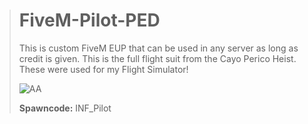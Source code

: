 > # FiveM-Pilot-PED
> This is custom FiveM EUP that can be used in any server as long as credit is given. This is the full flight suit from the Cayo Perico Heist. These were used for my Flight Simulator!
> 
>  ![AA](https://cdn.discordapp.com/attachments/707792578141225052/796786646472720438/pilot.png)
> 
> **Spawncode:** INF_Pilot

